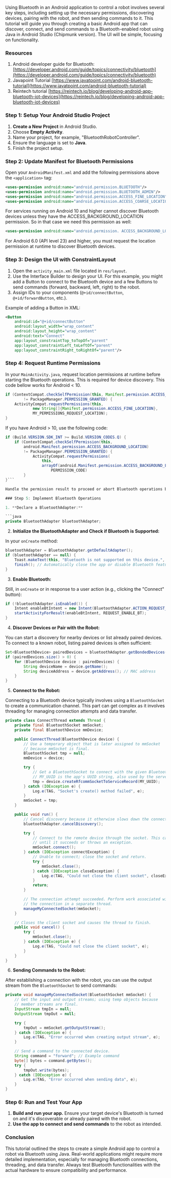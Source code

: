 Using Bluetooth in an Android application to control a robot involves several key steps, including setting up the necessary permissions, discovering devices, pairing with the robot, and then sending commands to it. This tutorial will guide you through creating a basic Android app that can discover, connect, and send commands to a Bluetooth-enabled robot using Java in Android Studio (Chipmunk version). The UI will be simple, focusing on functionality.

### Resources
1. Android developer guide for Bluetooth: [https://developer.android.com/guide/topics/connectivity/bluetooth](https://developer.android.com/guide/topics/connectivity/bluetooth)
2. Javapoint Tutorial [https://www.javatpoint.com/android-bluetooth-tutorial](https://www.javatpoint.com/android-bluetooth-tutorial)
3. Reintech tutorial [https://reintech.io/blog/developing-android-app-bluetooth-iot-devices](https://reintech.io/blog/developing-android-app-bluetooth-iot-devices)

### Step 1: Setup Your Android Studio Project

1. **Create a New Project** in Android Studio.
2. Choose **Empty Activity**.
3. Name your project, for example, "BluetoothRobotController".
4. Ensure the language is set to **Java**.
5. Finish the project setup.

### Step 2: Update Manifest for Bluetooth Permissions

Open your `AndroidManifest.xml` and add the following permissions above the `<application>` tag:

```xml
<uses-permission android:name="android.permission.BLUETOOTH"/>
<uses-permission android:name="android.permission.BLUETOOTH_ADMIN"/>
<uses-permission android:name="android.permission.ACCESS_FINE_LOCATION"/>
<uses-permission android:name="android.permission.ACCESS_COARSE_LOCATION"/>

```

For services running on Android 10 and higher cannot discover Bluetooth devices unless they have the ACCESS_BACKGROUND_LOCATION permission. So in that case we need this permission as well:
```xml
<uses-permission android:name="android.permission. ACCESS_BACKGROUND_LOCATION"/>

```

For Android 6.0 (API level 23) and higher, you must request the location permission at runtime to discover Bluetooth devices. 

### Step 3: Design the UI with ConstraintLayout

1. Open the `activity_main.xml` file located in `res/layout`.
2. Use the Interface Builder to design your UI. For this example, you might add a Button to connect to the Bluetooth device and a few Buttons to send commands (forward, backward, left, right) to the robot.
3. Assign IDs to your components (`@+id/connectButton`, `@+id/forwardButton`, etc.).

Example of adding a Button in XML:

```xml
<Button
    android:id="@+id/connectButton"
    android:layout_width="wrap_content"
    android:layout_height="wrap_content"
    android:text="Connect"
    app:layout_constraintTop_toTopOf="parent"
    app:layout_constraintLeft_toLeftOf="parent"
    app:layout_constraintRight_toRightOf="parent"/>
```

### Step 4: Request Runtime Permissions

In your `MainActivity.java`, request location permissions at runtime before starting the Bluetooth operations. This is required for device discovery. This code bellow works for Android < 10. 

```java
if (ContextCompat.checkSelfPermission(this, Manifest.permission.ACCESS_FINE_LOCATION)
        != PackageManager.PERMISSION_GRANTED) {
    ActivityCompat.requestPermissions(this,
            new String[]{Manifest.permission.ACCESS_FINE_LOCATION},
            MY_PERMISSIONS_REQUEST_LOCATION);
}
```
If you have Android > 10, use the following code:

```java
if (Build.VERSION.SDK_INT >= Build.VERSION_CODES.Q) {
    if (ContextCompat.checkSelfPermission(this,
        android.Manifest.permission.ACCESS_BACKGROUND_LOCATION)
        != PackageManager.PERMISSION_GRANTED) {
            ActivityCompat.requestPermissions(
                this,
                arrayOf(android.Manifest.permission.ACCESS_BACKGROUND_LOCATION),
                    PERMISSION_CODE)
        }
}```

Handle the permission result to proceed or abort Bluetooth operations based on the user's response.

### Step 5: Implement Bluetooth Operations

1. **Declare a BluetoothAdapter:**

```java
private BluetoothAdapter bluetoothAdapter;
```

2. **Initialize the BluetoothAdapter and Check if Bluetooth is Supported:**

In your `onCreate` method:

```java
bluetoothAdapter = BluetoothAdapter.getDefaultAdapter();
if (bluetoothAdapter == null) {
    Toast.makeText(this, "Bluetooth is not supported on this device.", Toast.LENGTH_LONG).show();
    finish(); // Automatically close the app or disable Bluetooth features.
}
```

3. **Enable Bluetooth:**

Still, in `onCreate` or in response to a user action (e.g., clicking the "Connect" button):

```java
if (!bluetoothAdapter.isEnabled()) {
    Intent enableBtIntent = new Intent(BluetoothAdapter.ACTION_REQUEST_ENABLE);
    startActivityForResult(enableBtIntent, REQUEST_ENABLE_BT);
}
```

4. **Discover Devices or Pair with the Robot:**

You can start a discovery for nearby devices or list already paired devices. To connect to a known robot, listing paired devices is often sufficient:

```java
Set<BluetoothDevice> pairedDevices = bluetoothAdapter.getBondedDevices();
if (pairedDevices.size() > 0) {
    for (BluetoothDevice device : pairedDevices) {
        String deviceName = device.getName();
        String deviceAddress = device.getAddress(); // MAC address
    }
}
```

5. **Connect to the Robot:**

Connecting to a Bluetooth device typically involves using a `BluetoothSocket` to create a communication channel. This part can get complex as it involves threading for managing connection attempts and data transfer.

```java
private class ConnectThread extends Thread {
    private final BluetoothSocket mmSocket;
    private final BluetoothDevice mmDevice;

    public ConnectThread(BluetoothDevice device) {
        // Use a temporary object that is later assigned to mmSocket
        // because mmSocket is final.
        BluetoothSocket tmp = null;
        mmDevice = device;

        try {
            // Get a BluetoothSocket to connect with the given BluetoothDevice.
            // MY_UUID is the app's UUID string, also used by the server code.
            tmp = device.createRfcommSocketToServiceRecord(MY_UUID);
        } catch (IOException e) {
            Log.e(TAG, "Socket's create() method failed", e);
        }
        mmSocket = tmp;
    }

    public void run() {
        // Cancel discovery because it otherwise slows down the connection.
        bluetoothAdapter.cancelDiscovery();

        try {
            // Connect to the remote device through the socket. This call blocks
            // until it succeeds or throws an exception.
            mmSocket.connect();
        } catch (IOException connectException) {
            // Unable to connect; close the socket and return.
            try {
                mmSocket.close();
            } catch (IOException closeException) {
                Log.e(TAG, "Could not close the client socket", closeException);
            }
            return;
        }

        // The connection attempt succeeded. Perform work associated with
        // the connection in a separate thread.
        manageMyConnectedSocket(mmSocket);
    }

    // Closes the client socket and causes the thread to finish.
    public void cancel() {
        try {
            mmSocket.close();
        } catch (IOException e) {
            Log.e(TAG, "Could not close the client socket", e);
        }
    }
}
```

6. **Sending Commands to the Robot:**

After establishing a connection with the robot, you can use the output stream from the `BluetoothSocket` to send commands:

```java
private void manageMyConnectedSocket(BluetoothSocket mmSocket) {
    // Get the input and output streams; using temp objects because
    // member streams are final.
    InputStream tmpIn = null;
    OutputStream tmpOut = null;

    try {
        tmpOut = mmSocket.getOutputStream();
    } catch (IOException e) {
        Log.e(TAG, "Error occurred when creating output stream", e);
    }

    // Send a command to the connected device.
    String command = "forward"; // Example command
    byte[] bytes = command.getBytes();
    try {
        tmpOut.write(bytes);
    } catch (IOException e) {
        Log.e(TAG, "Error occurred when sending data", e);
    }
}
```

### Step 6: Run and Test Your App

1. **Build and run your app.** Ensure your target device's Bluetooth is turned on and it's discoverable or already paired with the robot.
2. **Use the app to connect and send commands** to the robot as intended.

### Conclusion

This tutorial outlined the steps to create a simple Android app to control a robot via Bluetooth using Java. Real-world applications might require more detailed implementation, especially for managing Bluetooth connections, threading, and data transfer. Always test Bluetooth functionalities with the actual hardware to ensure compatibility and performance.